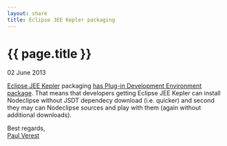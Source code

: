 ```yaml
---
layout: share
title: Eclipse JEE Kepler packaging
---
```


{{ page.title }}
================

<p class="meta">02 June 2013</p>

[Eclipse JEE Kepler](http://www.eclipse.org/downloads/index-developer.php) packaging
 [has Plug-in Development Environment package](http://www.eclipse.org/downloads/compare_404861.php).
 That means that developers getting Eclipse JEE Kepler can install Nodeclipse without JSDT dependecy download (i.e. quicker)
 and second they may can Nodeclipse sources and play with them (again without additional downloads).
 
Best regards,  
[Paul Verest](https://github.com/PaulVI)

